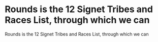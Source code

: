 # Rounds is the 12 Signet Tribes and Races List, through which we can

Rounds is the 12 Signet Tribes and Races List, through which we can